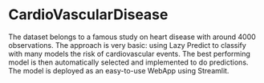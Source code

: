 # CardioVascularDisease

The dataset belongs to a famous study on heart disease with around 4000 observations.
The approach is very basic: using Lazy Predict to classify with many models the risk of cardiovascular events.
The best performing model is then automatically selected and implemented to do predictions.
The model is deployed as an easy-to-use WebApp using Streamlit.
